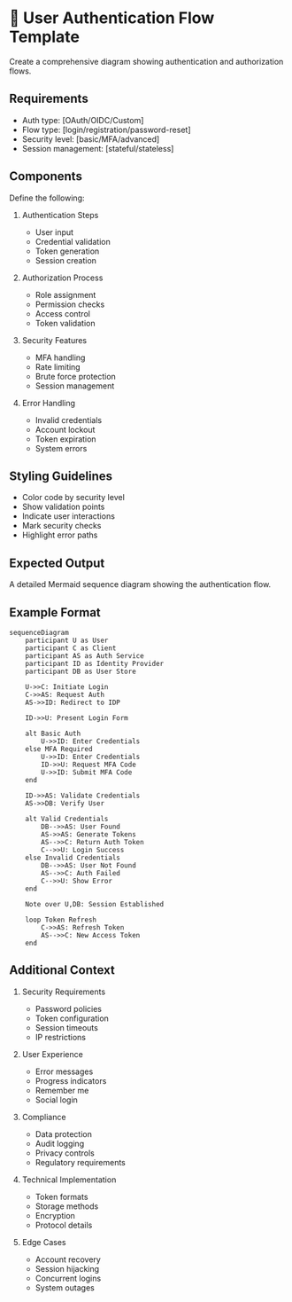 <!--
mode: auto
tools: vscode-markdown, mermaid-preview
-->

# 🔐 User Authentication Flow Template

Create a comprehensive diagram showing authentication and authorization flows.

## Requirements

- Auth type: [OAuth/OIDC/Custom]
- Flow type: [login/registration/password-reset]
- Security level: [basic/MFA/advanced]
- Session management: [stateful/stateless]

## Components

Define the following:
1. Authentication Steps
   - User input
   - Credential validation
   - Token generation
   - Session creation

2. Authorization Process
   - Role assignment
   - Permission checks
   - Access control
   - Token validation

3. Security Features
   - MFA handling
   - Rate limiting
   - Brute force protection
   - Session management

4. Error Handling
   - Invalid credentials
   - Account lockout
   - Token expiration
   - System errors

## Styling Guidelines

- Color code by security level
- Show validation points
- Indicate user interactions
- Mark security checks
- Highlight error paths

## Expected Output

A detailed Mermaid sequence diagram showing the authentication flow.

## Example Format

```mermaid
sequenceDiagram
    participant U as User
    participant C as Client
    participant AS as Auth Service
    participant ID as Identity Provider
    participant DB as User Store
    
    U->>C: Initiate Login
    C->>AS: Request Auth
    AS->>ID: Redirect to IDP
    
    ID->>U: Present Login Form
    
    alt Basic Auth
        U->>ID: Enter Credentials
    else MFA Required
        U->>ID: Enter Credentials
        ID->>U: Request MFA Code
        U->>ID: Submit MFA Code
    end
    
    ID->>AS: Validate Credentials
    AS->>DB: Verify User
    
    alt Valid Credentials
        DB-->>AS: User Found
        AS->>AS: Generate Tokens
        AS-->>C: Return Auth Token
        C-->>U: Login Success
    else Invalid Credentials
        DB-->>AS: User Not Found
        AS-->>C: Auth Failed
        C-->>U: Show Error
    end
    
    Note over U,DB: Session Established
    
    loop Token Refresh
        C->>AS: Refresh Token
        AS-->>C: New Access Token
    end
```

## Additional Context

1. Security Requirements
   - Password policies
   - Token configuration
   - Session timeouts
   - IP restrictions

2. User Experience
   - Error messages
   - Progress indicators
   - Remember me
   - Social login

3. Compliance
   - Data protection
   - Audit logging
   - Privacy controls
   - Regulatory requirements

4. Technical Implementation
   - Token formats
   - Storage methods
   - Encryption
   - Protocol details

5. Edge Cases
   - Account recovery
   - Session hijacking
   - Concurrent logins
   - System outages
